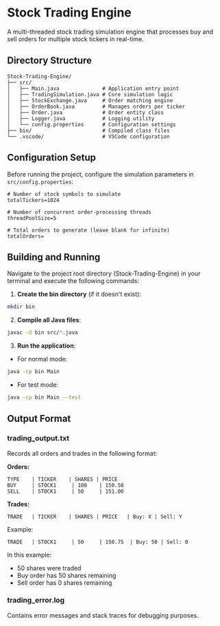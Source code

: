 # Stock Trading Engine

A multi-threaded stock trading simulation engine that processes buy and sell orders for multiple stock tickers in real-time.

## Directory Structure

```
Stock-Trading-Engine/
├── src/
│   ├── Main.java              # Application entry point
│   ├── TradingSimulation.java # Core simulation logic
│   ├── StockExchange.java     # Order matching engine
│   ├── OrderBook.java         # Manages orders per ticker
│   ├── Order.java             # Order entity class
│   ├── Logger.java            # Logging utility
│   └── config.properties      # Configuration settings
├── bin/                       # Compiled class files
└── .vscode/                   # VSCode configuration
```

## Configuration Setup

Before running the project, configure the simulation parameters in `src/config.properties`:

```properties
# Number of stock symbols to simulate
totalTickers=1024

# Number of concurrent order-processing threads
threadPoolSize=5

# Total orders to generate (leave blank for infinite)
totalOrders=
```

## Building and Running

Navigate to the project root directory (Stock-Trading-Engine) in your terminal and execute the following commands:

1. **Create the bin directory** (if it doesn't exist):
```bash
mkdir bin
```

2. **Compile all Java files**:
```bash
javac -d bin src/*.java
```

3. **Run the application**:
- For normal mode:
```bash
java -cp bin Main
```
- For test mode:
```bash
java -cp bin Main --test
```

## Output Format

### trading_output.txt
Records all orders and trades in the following format:

**Orders:**
```
TYPE    | TICKER    | SHARES | PRICE
BUY     | STOCK1     | 100    | 150.50
SELL    | STOCK1     | 50     | 151.00
```

**Trades:**
```
TRADE   | TICKER    | SHARES | PRICE   | Buy: X | Sell: Y
```
Example:
```
TRADE   | STOCK1     | 50     | 150.75  | Buy: 50 | Sell: 0
```
In this example:
- 50 shares were traded
- Buy order has 50 shares remaining
- Sell order has 0 shares remaining

### trading_error.log
Contains error messages and stack traces for debugging purposes.
